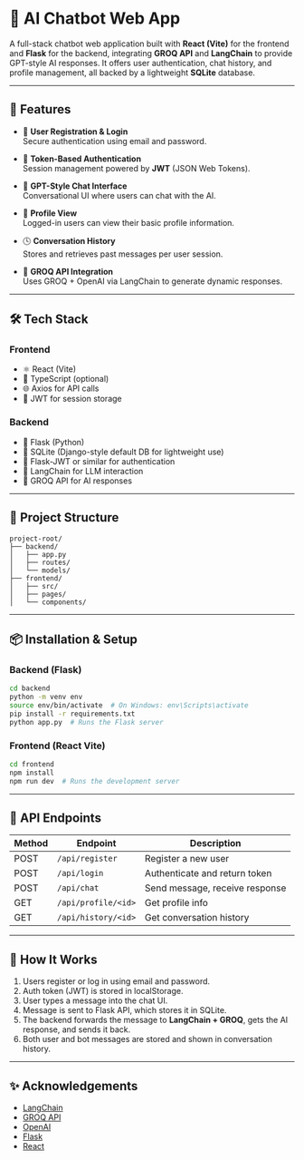 
# 💬 AI Chatbot Web App

A full-stack chatbot web application built with **React (Vite)** for the frontend and **Flask** for the backend, integrating **GROQ API** and **LangChain** to provide GPT-style AI responses. It offers user authentication, chat history, and profile management, all backed by a lightweight **SQLite** database.

---

## 🚀 Features

- 🧾 **User Registration & Login**  
  Secure authentication using email and password.

- 🔐 **Token-Based Authentication**  
  Session management powered by **JWT** (JSON Web Tokens).

- 💬 **GPT-Style Chat Interface**  
  Conversational UI where users can chat with the AI.

- 👤 **Profile View**  
  Logged-in users can view their basic profile information.

- 🕓 **Conversation History**  
  Stores and retrieves past messages per user session.

- 🤖 **GROQ API Integration**  
  Uses GROQ + OpenAI via LangChain to generate dynamic responses.

---

## 🛠️ Tech Stack

### Frontend
- ⚛️ React (Vite)
- 🧠 TypeScript (optional)
- 🌐 Axios for API calls
- 🧾 JWT for session storage

### Backend
- 🐍 Flask (Python)
- 💾 SQLite (Django-style default DB for lightweight use)
- 🔐 Flask-JWT or similar for authentication
- 🧠 LangChain for LLM interaction
- 🤖 GROQ API for AI responses

---

## 📁 Project Structure

```
project-root/
├── backend/
│   ├── app.py
│   ├── routes/
│   └── models/
├── frontend/
│   ├── src/
│   ├── pages/
│   └── components/
```

---

## 📦 Installation & Setup

### Backend (Flask)

```bash
cd backend
python -m venv env
source env/bin/activate  # On Windows: env\Scripts\activate
pip install -r requirements.txt
python app.py  # Runs the Flask server
```

### Frontend (React Vite)

```bash
cd frontend
npm install
npm run dev  # Runs the development server
```

---

## 🔑 API Endpoints

| Method | Endpoint              | Description                    |
|--------|-----------------------|--------------------------------|
| POST   | `/api/register`       | Register a new user            |
| POST   | `/api/login`          | Authenticate and return token  |
| POST   | `/api/chat`           | Send message, receive response |
| GET    | `/api/profile/<id>`   | Get profile info               |
| GET    | `/api/history/<id>`   | Get conversation history       |

---

## 🧠 How It Works

1. Users register or log in using email and password.
2. Auth token (JWT) is stored in localStorage.
3. User types a message into the chat UI.
4. Message is sent to Flask API, which stores it in SQLite.
5. The backend forwards the message to **LangChain + GROQ**, gets the AI response, and sends it back.
6. Both user and bot messages are stored and shown in conversation history.

---

## ✨ Acknowledgements

- [LangChain](https://www.langchain.com/)
- [GROQ API](https://groq.com/)
- [OpenAI](https://openai.com/)
- [Flask](https://flask.palletsprojects.com/)
- [React](https://react.dev/)

